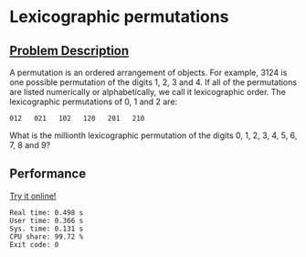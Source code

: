 # Lexicographic permutations

## [Problem Description](https://projecteuler.net/problem=24)

A permutation is an ordered arrangement of objects. For example, 3124 is one possible permutation of the digits 1, 2, 3 and 4. If all of the permutations are listed numerically or alphabetically, we call it lexicographic order. The lexicographic permutations of 0, 1 and 2 are:

    012   021   102   120   201   210

What is the millionth lexicographic permutation of the digits 0, 1, 2, 3, 4, 5, 6, 7, 8 and 9?

## Performance

[Try it online!](https://tio.run/##fVJdT4MwFH3nV1zjCzUdgzk/E/fmw6KJvi@EVHq3NSmFlIIkzt@OpcBEXXxoQs/lnnvOuUUpGqHb9vxsXpV6/ibUHFUN6GCP4zbLeSURXnX@JjELF0vguQdgKwVsWWpyLZj0I0Itfg/R31JD4H2PCkSZCGVwh7qDmOLQwAqivq@5mDTMIuKNPFzUgtsWKUpD@tEA3cV9HFbwqKosSPNKGZ@M2BNqhTKYWVkjdKS3ACp@5C9QZ5VhBv3NHhmPKSQUWJoOfhwIhw6Jj9M01qhL9EmHrHtPQaW42AlTOhW/qDu9FITi2PTko5EPEBQMExI@4cEhE3NO97O9BUVeJMz4Ngt/IPkRC@ldfs/rGClozE7/TmEDojcFMRkC@U/0EMbJ2sxucBOPC4MylzWO9ibhhjSiC3pJl/SKXtMbekvvbNZREoZhd0YVbjXrl6CoTDl5c4Gj9dr2Cw)

```
Real time: 0.498 s
User time: 0.366 s
Sys. time: 0.131 s
CPU share: 99.72 %
Exit code: 0
```